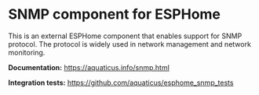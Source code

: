 # SNMP component for ESPHome

This is an external ESPHome component that enables support for SNMP protocol. The protocol is widely used in network management and network monitoring.

**Documentation:** https://aquaticus.info/snmp.html

**Integration tests:** https://github.com/aquaticus/esphome_snmp_tests

